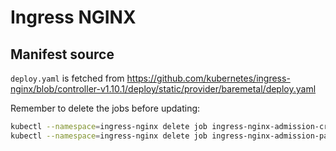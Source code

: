 # Ingress NGINX

## Manifest source

`deploy.yaml` is fetched from <https://github.com/kubernetes/ingress-nginx/blob/controller-v1.10.1/deploy/static/provider/baremetal/deploy.yaml>

Remember to delete the jobs before updating:

```bash
kubectl --namespace=ingress-nginx delete job ingress-nginx-admission-create
kubectl --namespace=ingress-nginx delete job ingress-nginx-admission-patch
```
